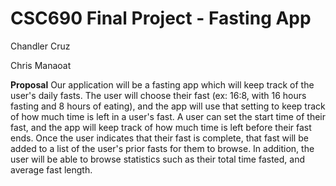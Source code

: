 # CSC690 Final Project - Fasting App

Chandler Cruz

Chris Manaoat

**Proposal**
Our application will be a fasting app which will keep track of the user's daily fasts. The user will choose their fast (ex: 16:8, with 16 hours fasting and 8 hours of eating), and the app will use that setting to keep track of how much time is left in a user's fast. 
A user can set the start time of their fast, and the app will keep track of how much time is left before their fast ends. Once the user indicates that their fast is complete, that fast will be added to a list of the user's prior fasts for them to browse. In addition, the user will be able to browse statistics such as their total time fasted, and average fast length.
